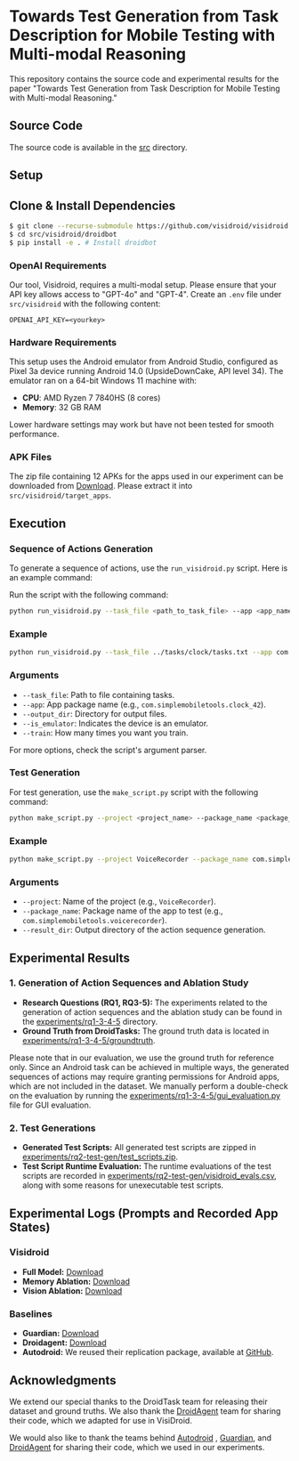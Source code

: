 # Towards Test Generation from Task Description for Mobile Testing with Multi-modal Reasoning

This repository contains the source code and experimental results for the paper "Towards Test Generation from Task Description for Mobile Testing with Multi-modal Reasoning."


## Source Code

The source code is available in the [src](src) directory.

## Setup

## Clone & Install Dependencies

```bash
$ git clone --recurse-submodule https://github.com/visidroid/visidroid
$ cd src/visidroid/droidbot
$ pip install -e . # Install droidbot
```

### OpenAI Requirements

Our tool, Visidroid, requires a multi-modal setup. Please ensure that your API key allows access to "GPT-4o" and "GPT-4". Create an `.env` file under `src/visidroid` with the following content:

```plaintext
OPENAI_API_KEY=<yourkey>
```

### Hardware Requirements

This setup uses the Android emulator from Android Studio, configured as Pixel 3a device running Android 14.0 (UpsideDownCake, API level 34). The emulator ran on a 64-bit Windows 11 machine with:

- **CPU**: AMD Ryzen 7 7840HS (8 cores)
- **Memory**: 32 GB RAM

Lower hardware settings may work but have not been tested for smooth performance.

### APK Files

The zip file containing 12 APKs for the apps used in our experiment can be downloaded from [Download](https://drive.google.com/file/d/1Q3OZwROO7K2Zm5AhFZzrdX82UPUkOBN7/view?usp=drive_link). Please extract it into `src/visidroid/target_apps`.


## Execution

### Sequence of Actions Generation

To generate a sequence of actions, use the `run_visidroid.py` script. Here is an example command:

Run the script with the following command:

```bash
python run_visidroid.py --task_file <path_to_task_file> --app <app_name> --output_dir <output_directory> --is_emulator --train <train_level>
```

### Example

```bash
python run_visidroid.py --task_file ../tasks/clock/tasks.txt --app com.simplemobiletools.clock_42 --output_dir ../evaluation/data_new/VoiceRecorder --is_emulator --train 3
```

### Arguments

- `--task_file`: Path to file containing tasks.
- `--app`: App package name (e.g., `com.simplemobiletools.clock_42`).
- `--output_dir`: Directory for output files.
- `--is_emulator`: Indicates the device is an emulator.
- `--train`: How many times you want you train.

For more options, check the script's argument parser.

### Test Generation

For test generation, use the `make_script.py` script with the following command:

```bash
python make_script.py --project <project_name> --package_name <package_name> --result_dir <result_directory>
```

### Example

```bash
python make_script.py --project VoiceRecorder --package_name com.simplemobiletools.voicerecorder --result_dir ../evaluation/data_new/Contacts_26/training_phase/train
```

### Arguments

- `--project`: Name of the project (e.g., `VoiceRecorder`).
- `--package_name`: Package name of the app to test (e.g., `com.simplemobiletools.voicerecorder`).
- `--result_dir`: Output directory of the action sequence generation.


## Experimental Results

### 1. Generation of Action Sequences and Ablation Study

- **Research Questions (RQ1, RQ3-5):** The experiments related to the generation of action sequences and the ablation study can be found in the [experiments/rq1-3-4-5](experiments/rq1-3-4-5) directory.
- **Ground Truth from DroidTasks:** The ground truth data is located in [experiments/rq1-3-4-5/groundtruth](experiments/rq1-3-4-5/groundtruth).

Please note that in our evaluation, we use the ground truth for reference only. Since an Android task can be achieved in multiple ways, the generated sequences of actions may require granting permissions for Android apps, which are not included in the dataset. We manually perform a double-check on the evaluation by running the [experiments/rq1-3-4-5/gui_evaluation.py](experiments/rq1-3-4-5/gui_evaluation.py) file for GUI evaluation.

### 2. Test Generations

- **Generated Test Scripts:** All generated test scripts are zipped in [experiments/rq2-test-gen/test_scripts.zip](experiments/rq2-test-gen/test_scripts.zip).
- **Test Script Runtime Evaluation:** The runtime evaluations of the test scripts are recorded in [experiments/rq2-test-gen/visidroid_evals.csv](experiments/rq2-test-gen/visidroid_evals.csv), along with some reasons for unexecutable test scripts.

## Experimental Logs (Prompts and Recorded App States)

### Visidroid

- **Full Model:** [Download](https://drive.google.com/file/d/18Ngdk6PkqjsmBQJQILFlp4rRnPOtE_0d/view?usp=drive_link)
- **Memory Ablation:** [Download](https://drive.google.com/file/d/1NrXmXDjKfBk3BBgPhv2FrqhAFYnJBoBK/view?usp=drive_link)
- **Vision Ablation:** [Download](https://drive.google.com/file/d/1_wxTo2JAMbX6TTBkR_XPMMUDams9ZfpY/view?usp=drive_link)

### Baselines

- **Guardian:** [Download](https://drive.google.com/file/d/1hb8cfiDvALWW5rssuHyhdcbMM4BMryu_/view?usp=drive_link)
- **Droidagent:** [Download](https://drive.google.com/file/d/1YQn70w3vl6NYQQxAfD24xUdjFv-s24xx/view?usp=drive_link)
- **Autodroid:** We reused their replication package, available at [GitHub](https://github.com/autodroid-sys/artifacts/tree/main).

## Acknowledgments

We extend our special thanks to the DroidTask team for releasing their dataset and ground truths. We also thank the [DroidAgent](https://github.com/coinse/droidagent) team for sharing their code, which we adapted for use in VisiDroid.

We would also like to thank the teams behind [Autodroid](https://github.com/MobileLLM/AutoDroid) , [Guardian](https://github.com/PKU-ASE-RISE/Guardian), and [DroidAgent](https://github.com/coinse/droidagent) for sharing their code, which we used in our experiments.